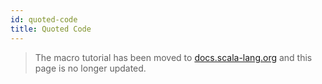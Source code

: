 ```yaml
---
id: quoted-code
title: Quoted Code
---
```

> The macro tutorial has been moved to [docs.scala-lang.org][scala-lang] and this page is no longer updated.

[scala-lang]: https://docs.scala-lang.org/scala3/guides/macros/
